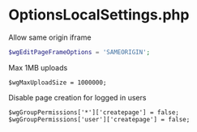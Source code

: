 # OptionsLocalSettings.php
Allow same origin iframe
```php
$wgEditPageFrameOptions = 'SAMEORIGIN';
```
Max 1MB uploads
```php;
$wgMaxUploadSize = 1000000;
```
Disable page creation for logged in users
```php;
$wgGroupPermissions['*']['createpage'] = false;
$wgGroupPermissions['user']['createpage'] = false;
```
